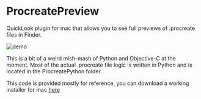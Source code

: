 # ProcreatePreview
QuickLook plugin for mac that allows you to see full previews of .procreate files in Finder.

![demo](http://jaromvogel.com/images/ProcreatePreviewDemo.png)

This is a bit of a weird mish-mash of Python and Objective-C at the moment. Most of the actual .procreate file logic is written in Python and is located in the ProcreatePython folder.

This code is provided mostly for reference, you can download a working installer for mac [here](http://jaromvogel.com/ProcreatePreview)
